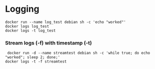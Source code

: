 # Logging

```shell
docker run --name log_test debian sh -c 'echo "worked"'
docker logs log_test
docker logs -t log_test
```

### Stream logs (-f) with timestamp (-t)
```shell
 docker run -d --name streamtest debian sh -c 'while true; do echo "worked"; sleep 2; done;'
docker logs -t -f streamtest
```